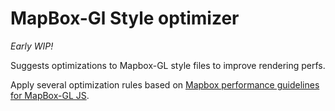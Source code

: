 # MapBox-Gl Style optimizer

*Early WIP!*

Suggests optimizations to Mapbox-GL style files to improve rendering perfs.

Apply several optimization rules based on [Mapbox performance guidelines for MapBox-GL JS](https://docs.mapbox.com/help/troubleshooting/mapbox-gl-js-performance).


